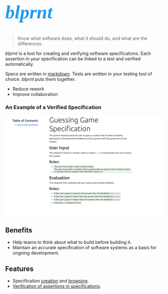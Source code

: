 <h1 style="font-size: 60px; font-family: 'Averia Serif Libre', serif; font-weight: 700; font-style: italic; color: #209cee">blprnt</h1>

> Know what software does, what it should do, and what are the differences.

*blprnt* is a tool for creating and verifying software specifications. Each assertion in your specification can be linked to a test and verified automatically.

Specs are written in [markdown](specification/markdown_formatting.md). Tests are written in your testing tool of choice. *blprnt* puts them together.

* Reduce rework
* Improve collaboration

### An Example of a Verified Specification

![A Verified Specification](gamespecverified.png)

## Benefits

* Help teams to think about what to build before building it.
* Maintain an accurate specification of software systems as a basis for ongoing development.

## Features

* Specification [creation](specification/writing_a_specification.md) and [browsing](specification/viewing_a_specification.md).
* [Verification of assertions in specifications](specification/verifying_a_specification.md).
